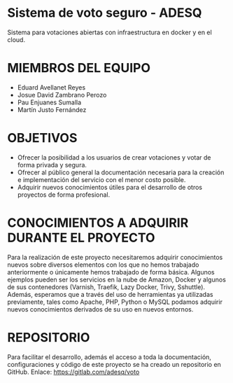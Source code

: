 # Sistema de voto seguro - ADESQ
 Sistema para votaciones abiertas con infraestructura en docker y en el cloud.

# MIEMBROS DEL EQUIPO
 - Eduard Avellanet Reyes
 - Josue David Zambrano Perozo 
 - Pau Enjuanes Sumalla
 - Martín Justo Fernández
 
# OBJETIVOS
 - Ofrecer la posibilidad a los usuarios de crear votaciones y votar de forma privada y segura.
 - Ofrecer al público general la documentación necesaria para la creación e implementación del servicio con el menor costo posible.
 - Adquirir nuevos conocimientos útiles para el desarrollo de otros proyectos de forma profesional.

# CONOCIMIENTOS A ADQUIRIR DURANTE EL PROYECTO
Para la realización de este proyecto necesitaremos adquirir conocimientos nuevos sobre diversos elementos con los que no hemos trabajado anteriormente o únicamente hemos trabajado de forma básica.
Algunos ejemplos pueden ser los servicios en la nube de Amazon, Docker y algunos de sus contenedores (Varnish, Traefik, Lazy Docker, Trivy, Sshuttle).
Además, esperamos que a través del uso de herramientas ya utilizadas previamente, tales como Apache, PHP, Python o MySQL podamos adquirir nuevos conocimientos derivados de su uso en nuevos entornos.

# REPOSITORIO
Para facilitar el desarrollo, además el acceso a toda la documentación, configuraciones y código de este proyecto se ha creado un repositorio en GitHub. 
Enlace: https://gitlab.com/adesq/voto

